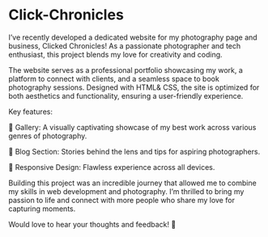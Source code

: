# Click-Chronicles

I’ve recently developed a dedicated website for my photography page and business, Clicked Chronicles! As a passionate photographer and tech enthusiast, this project blends my love for creativity and coding.

The website serves as a professional portfolio showcasing my work, a platform to connect with clients, and a seamless space to book photography sessions. Designed with HTML& CSS, the site is optimized for both aesthetics and functionality, ensuring a user-friendly experience.

Key features:

📸 Gallery: A visually captivating showcase of my best work across various genres of photography.

📝 Blog Section: Stories behind the lens and tips for aspiring photographers.

📱 Responsive Design: Flawless experience across all devices.

Building this project was an incredible journey that allowed me to combine my skills in web development and photography. I’m thrilled to bring my passion to life and connect with more people who share my love for capturing moments.


Would love to hear your thoughts and feedback! 💬
